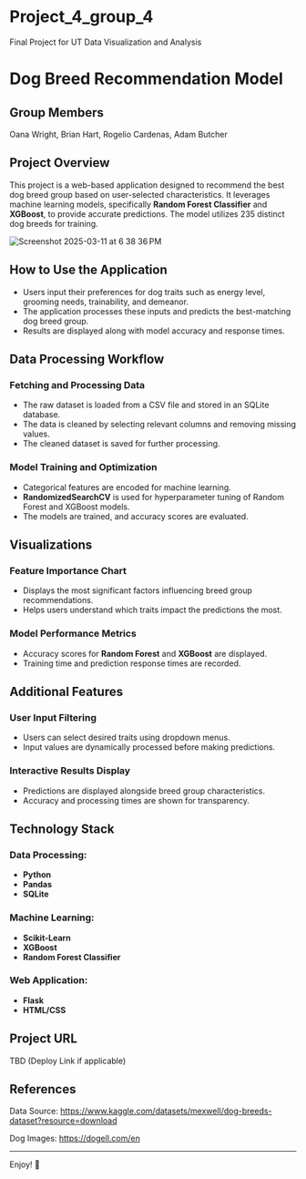 # Project_4_group_4
Final Project for UT Data Visualization and Analysis

# Dog Breed Recommendation Model

## Group Members
Oana Wright, Brian Hart, Rogelio Cardenas, Adam Butcher

## Project Overview
This project is a web-based application designed to recommend the best dog breed group based on user-selected characteristics. It leverages machine learning models, specifically **Random Forest Classifier** and **XGBoost**, to provide accurate predictions. The model utilizes 235 distinct dog breeds for training.

![Screenshot 2025-03-11 at 6 38 36 PM](https://github.com/user-attachments/assets/bb707bee-fb03-4106-84ce-1458e15a977f)


## How to Use the Application
- Users input their preferences for dog traits such as energy level, grooming needs, trainability, and demeanor.
- The application processes these inputs and predicts the best-matching dog breed group.
- Results are displayed along with model accuracy and response times.

## Data Processing Workflow

### Fetching and Processing Data
- The raw dataset is loaded from a CSV file and stored in an SQLite database.
- The data is cleaned by selecting relevant columns and removing missing values.
- The cleaned dataset is saved for further processing.

### Model Training and Optimization
- Categorical features are encoded for machine learning.
- **RandomizedSearchCV** is used for hyperparameter tuning of Random Forest and XGBoost models.
- The models are trained, and accuracy scores are evaluated.

## Visualizations

### Feature Importance Chart
- Displays the most significant factors influencing breed group recommendations.
- Helps users understand which traits impact the predictions the most.

### Model Performance Metrics
- Accuracy scores for **Random Forest** and **XGBoost** are displayed.
- Training time and prediction response times are recorded.

## Additional Features

### User Input Filtering
- Users can select desired traits using dropdown menus.
- Input values are dynamically processed before making predictions.

### Interactive Results Display
- Predictions are displayed alongside breed group characteristics.
- Accuracy and processing times are shown for transparency.

## Technology Stack

### Data Processing:
- **Python**
- **Pandas**
- **SQLite**

### Machine Learning:
- **Scikit-Learn**
- **XGBoost**
- **Random Forest Classifier**

### Web Application:
- **Flask**
- **HTML/CSS**

## Project URL
TBD (Deploy Link if applicable)

## References

Data Source: https://www.kaggle.com/datasets/mexwell/dog-breeds-dataset?resource=download

Dog Images: https://dogell.com/en

---
Enjoy! 🐶


